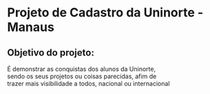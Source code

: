 <h1>Projeto de Cadastro da Uninorte - Manaus</h1>

<h2>Objetivo do projeto:</h2>

É demonstrar as conquistas dos alunos da Uninorte,<br>
sendo os seus projetos ou coisas parecidas, afim de <br>
trazer mais visibilidade a todos, nacional ou internacional
